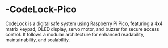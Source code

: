 # -CodeLock-Pico
CodeLock is a digital safe system using Raspberry Pi Pico, featuring a 4x4 matrix keypad, OLED display, servo motor, and buzzer for secure access control. It follows a modular architecture for enhanced readability, maintainability, and scalability.
